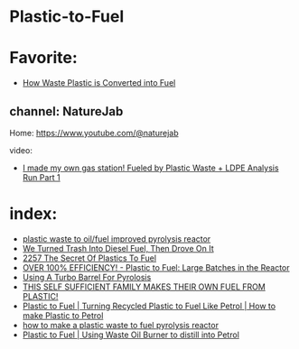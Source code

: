 # Plastic-to-Fuel
# Favorite:
- [How Waste Plastic is Converted into Fuel](https://youtu.be/e5EEAH773uw)

## channel: NatureJab
Home: https://www.youtube.com/@naturejab

video:
- [I made my own gas station! Fueled by Plastic Waste + LDPE Analysis Run Part 1](https://youtu.be/NYDj-gD2GWg)

# index:
- [plastic waste to oil/fuel improved pyrolysis reactor](https://youtu.be/_BfjaVbLb8I)
- [We Turned Trash Into Diesel Fuel, Then Drove On It](https://youtu.be/lYej_IDmtGw)
- [2257 The Secret Of Plastics To Fuel](https://youtu.be/1nhth93KJxs)
- [OVER 100% EFFICIENCY! - Plastic to Fuel: Large Batches in the Reactor](https://youtu.be/vP_PVq9Uvx0)
- [Using A Turbo Barrel For Pyrolosis](https://youtu.be/WhaVfAu288s?list=PLJ1IAeg4485Euf5kg2copgnp0FGahTUJO)
- [THIS SELF SUFFICIENT FAMILY MAKES THEIR OWN FUEL FROM PLASTIC!](https://youtu.be/TFuTCpCVSbM)
- [Plastic to Fuel | Turning Recycled Plastic to Fuel Like Petrol | How to make Plastic to Petrol](https://youtu.be/XmjdJzL96xg)
- [how to make a plastic waste to fuel pyrolysis reactor](https://youtu.be/UAmzbC6FCcc)
- [Plastic to Fuel | Using Waste Oil Burner to distill into Petrol](https://youtu.be/dWffP7oHh-k)
